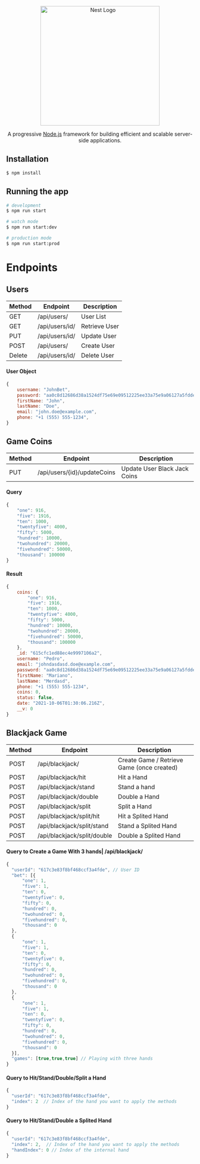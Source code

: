 <p align="center">
  <a href="http://nestjs.com/" target="blank"><img src="https://nestjs.com/img/logo_text.svg" width="320" alt="Nest Logo" /></a>
</p>

[circleci-image]: https://img.shields.io/circleci/build/github/nestjs/nest/master?token=abc123def456
[circleci-url]: https://circleci.com/gh/nestjs/nest

  <p align="center">A progressive <a href="http://nodejs.org" target="_blank">Node.js</a> framework for building efficient and scalable server-side applications.</p>
    <p align="center">

  <!--[![Backers on Open Collective](https://opencollective.com/nest/backers/badge.svg)](https://opencollective.com/nest#backer)
  [![Sponsors on Open Collective](https://opencollective.com/nest/sponsors/badge.svg)](https://opencollective.com/nest#sponsor)-->


## Installation

```bash
$ npm install
```

## Running the app

```bash
# development
$ npm run start

# watch mode
$ npm run start:dev

# production mode
$ npm run start:prod
```

# Endpoints

## Users
| Method | Endpoint | Description |
| ------ | ------ | ------ |
| GET | /api/users/ | User List |
| GET | /api/users/id/ | Retrieve User |
| PUT | /api/users/id/ | Update User |
| POST | /api/users/ | Create User |
| Delete | /api/users/id/ | Delete User |

#### User Object

```javascript
{
    username: "JohnBet",
    password: "aa0c8d12686d38a1524df75e69e09512225ee33a75e9a06127a5fddeb960f24d",
    firstName: "John",
    lastName: "Doe",
    email: "john.doe@example.com",
    phone: "+1 (555) 555-1234",
}
```

## Game Coins
| Method | Endpoint | Description |
| ------ | ------ | ------ |
| PUT | /api/users/{id}/updateCoins | Update User Black Jack Coins |


#### Query

```javascript
{
    "one": 916,
    "five": 1916,
    "ten": 1000,
    "twentyfive": 4000,
    "fifty": 5000,
    "hundred": 10000,
    "twohundred": 20000,
    "fivehundred": 50000,
    "thousand": 100000
}
```

#### Result

```javascript
{
    coins: {
        "one": 916,
        "five": 1916,
        "ten": 1000,
        "twentyfive": 4000,
        "fifty": 5000,
        "hundred": 10000,
        "twohundred": 20000,
        "fivehundred": 50000,
        "thousand": 100000 
    },
    _id: "615cfc1ed88ec4e9997106a2",
    username: "Pedro",
    email: "johndasdasd.doe@example.com",
    password: "aa0c8d12686d38a1524df75e69e09512225ee33a75e9a06127a5fddeb960f24d",
    firstName: "Mariano",
    lastName: "Merdasd",
    phone: "+1 (555) 555-1234",
    coins: 0,
    status: false,
    date: "2021-10-06T01:30:06.216Z",
    __v: 0
}
```

## Blackjack Game
| Method | Endpoint | Description |
| ------ | ------ | ------ |
| POST | /api/blackjack/ | Create Game / Retrieve Game (once created) |
| POST | /api/blackjack/hit | Hit a Hand |
| POST | /api/blackjack/stand | Stand a hand |
| POST | /api/blackjack/double | Double a Hand |
| POST | /api/blackjack/split | Split a Hand |
| POST | /api/blackjack/split/hit | Hit a Splited Hand |
| POST | /api/blackjack/split/stand | Stand a Splited Hand |
| POST | /api/blackjack/split/double | Double a Splited Hand |

#### Query to Create a  Game With 3 hands|  /api/blackjack/

```javascript
{
  "userId": "617c3e83f8bf468ccf3a4fde", // User ID
  "bet": [{
      "one": 1,
      "five": 1,
      "ten": 0,
      "twentyfive": 0,
      "fifty": 0,
      "hundred": 0,
      "twohundred": 0,
      "fivehundred": 0,
      "thousand": 0
  },
  {
      "one": 1,
      "five": 1,
      "ten": 0,
      "twentyfive": 0,
      "fifty": 0,
      "hundred": 0,
      "twohundred": 0,
      "fivehundred": 0,
      "thousand": 0
  },
  {
      "one": 1,
      "five": 1,
      "ten": 0,
      "twentyfive": 0,
      "fifty": 0,
      "hundred": 0,
      "twohundred": 0,
      "fivehundred": 0,
      "thousand": 0
  }],
  "games": [true,true,true] // Playing with three hands
}
```

#### Query to Hit/Stand/Double/Split a Hand

```javascript
{
  "userId": "617c3e83f8bf468ccf3a4fde",
  "index": 2  // Index of the hand you want to apply the methods
}
```

#### Query to Hit/Stand/Double a Splited Hand

```javascript
{
  "userId": "617c3e83f8bf468ccf3a4fde",
  "index": 2,  // Index of the hand you want to apply the methods
  "handIndex": 0 // Index of the internal hand
}
```